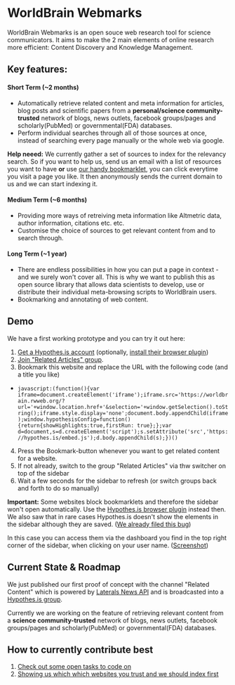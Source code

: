 # WorldBrain Webmarks

WorldBrain Webmarks is an open souce web research tool for science communicators.
It aims to make the 2 main elements of online research more efficient: Content Discovery and Knowledge Management.

## Key features:

#### Short Term (~2 months)

 - Automatically retrieve related content and meta information for articles, blog posts and scientific papers from a **personal/science community-trusted** network of blogs, news outlets, facebook groups/pages and scholarly(PubMed) or governmental(FDA) databases.
 - Perform individual searches through all of those sources at once, instead of searching every page manually or the whole web via google. 
 
**Help neeed:** We currently gather a set of sources to index for the relevancy search. So if you want to help us, send us an email with a list of resources you want to have **or** use [our handy bookmarklet](https://github.com/WorldBrain/Webmarks/blob/master/helper_processes/index_sources.md), you can click everytime you visit a page you like. It then anonymously sends the current domain to us and we can start indexing it. 

#### Medium Term (~6 months)

 - Providing more ways of retreiving meta information like Altmetric data, author information, citations etc. etc. 
 - Customise the choice of sources to get relevant content from and to search through.

#### Long Term (~1 year)

 - There are endless possibilities in how you can put a page in context - and we surely won't cover all. This is why we want to publish this as open source library that allows data scientists to develop, use or distribute their individual meta-browsing scripts to WorldBrain users. 
 - Bookmarking and annotating of web content. 
 

## Demo

We have a first working prototype and you can try it out here:

 1. [Get a Hypothes.is account](https://hypothes.is/register) (optionally, [install their browser plugin](https://hypothes.is/))
 2. [Join "Related Articles" group](https://hypothes.is/groups/KG9bL1Bm/related-articles).
 3. Bookmark this website and replace the URL with the following code (and a title you like)
   - `javascript:(function(){var iframe=document.createElement('iframe');iframe.src='https://worldbrain.rwweb.org/?url='+window.location.href+'&selection='+window.getSelection().toString();iframe.style.display='none';document.body.appendChild(iframe);window.hypothesisConfig=function(){return{showHighlights:true,firstRun: true};};var d=document,s=d.createElement('script');s.setAttribute('src','https://hypothes.is/embed.js');d.body.appendChild(s);})()`
 4. Press the Bookmark-button whenever you want to get related content for a website.
 5. If not already, switch to the group "Related Articles" via thw switcher on top of the sidebar
 5. Wait a few seconds for the sidebar to refresh (or switch groups back and forth to do so manually)


**Important:** Some websites block bookmarklets and therefore the sidebar won't open automatically. Use the [Hypothes.is browser plugin](http://www.hypothes.is) instead then.
We also saw that in rare cases Hypothes.is doesn't show the elements in the sidebar although they are saved. ([We already filed this bug](https://github.com/hypothesis/h/issues/3518))

In this case you can access them via the dashboard you find in the top right corner of the sidebar, when clicking on your user name. ([Screenshot](http://www.worldbrain.io/wp-content/uploads/2016/06/Screen-Shot-2016-06-22-at-11.14.30.png))


## Current State & Roadmap

We just published our first proof of concept with the channel "Related Content" which is powered by [Laterals News API](https://lateral.io/publishing) and is broadcasted into a [Hypothes.is group](https://hypothes.is/groups/KG9bL1Bm/related-articles).

Currently we are working on the feature of retrieving relevant content from a **science community-trusted** network of blogs, news outlets, facebook groups/pages and scholarly(PubMed) or governmental(FDA) databases.

## How to currently contribute best
 1. [Check out some open tasks to code on](https://github.com/WorldBrain/Webmarks/issues)
 2. [Showing us which which websites you trust and we should index first](https://github.com/WorldBrain/Webmarks/blob/master/helper_processes/bookmarklet_send.txt)
 

